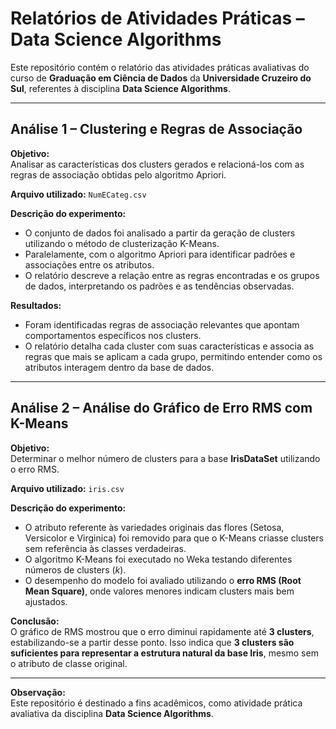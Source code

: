 # Relatórios de Atividades Práticas – Data Science Algorithms

Este repositório contém o relatório das atividades práticas avaliativas do curso de **Graduação em Ciência de Dados** da **Universidade Cruzeiro do Sul**, referentes à disciplina **Data Science Algorithms**.

---

## Análise 1 – Clustering e Regras de Associação

**Objetivo:**  
Analisar as características dos clusters gerados e relacioná-los com as regras de associação obtidas pelo algoritmo Apriori.

**Arquivo utilizado:** `NumECateg.csv`  

**Descrição do experimento:**  
- O conjunto de dados foi analisado a partir da geração de clusters utilizando o método de clusterização K-Means.
- Paralelamente, com o algoritmo Apriori para identificar padrões e associações entre os atributos.  
- O relatório descreve a relação entre as regras encontradas e os grupos de dados, interpretando os padrões e as tendências observadas.  

**Resultados:**  
- Foram identificadas regras de associação relevantes que apontam comportamentos específicos nos clusters.  
- O relatório detalha cada cluster com suas características e associa as regras que mais se aplicam a cada grupo, permitindo entender como os atributos interagem dentro da base de dados.
---

## Análise 2 – Análise do Gráfico de Erro RMS com K-Means

**Objetivo:**  
Determinar o melhor número de clusters para a base **IrisDataSet** utilizando o erro RMS.

**Arquivo utilizado:** `iris.csv`  

**Descrição do experimento:**  
- O atributo referente às variedades originais das flores (Setosa, Versicolor e Virginica) foi removido para que o K-Means criasse clusters sem referência às classes verdadeiras.  
- O algoritmo K-Means foi executado no Weka testando diferentes números de clusters (*k*).  
- O desempenho do modelo foi avaliado utilizando o **erro RMS (Root Mean Square)**, onde valores menores indicam clusters mais bem ajustados.

**Conclusão:**  
O gráfico de RMS mostrou que o erro diminui rapidamente até **3 clusters**, estabilizando-se a partir desse ponto. Isso indica que **3 clusters são suficientes para representar a estrutura natural da base Iris**, mesmo sem o atributo de classe original.

---

**Observação:**  
Este repositório é destinado a fins acadêmicos, como atividade prática avaliativa da disciplina **Data Science Algorithms**.
